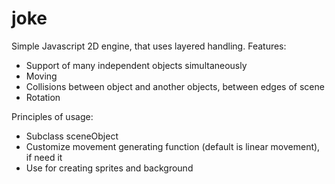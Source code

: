 joke
====

Simple Javascript 2D engine, that uses layered handling. 
Features:
* Support of many independent objects  simultaneously
* Moving 
* Collisions between object and another objects, between edges of scene
* Rotation 

Principles of usage:
 * Subclass sceneObject 
 * Customize movement generating function (default is linear movement), if need it
 * Use for creating sprites and background
 
